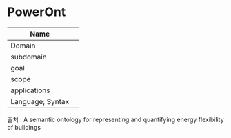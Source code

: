 # PowerOnt

| Name         |     |
| ------------ | --- |
| Domain       |     |
| subdomain    |     |
| goal         |     |
| scope        |     |
| applications |     |
| Language; Syntax             |     |

출처 :  A semantic ontology for representing and quantifying energy flexibility of buildings
